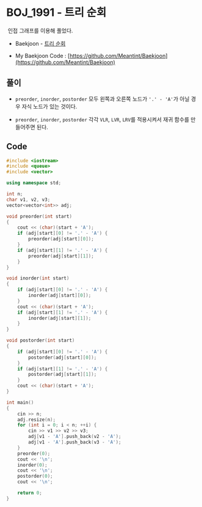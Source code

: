 # BOJ_1991 - 트리 순회

&nbsp;인접 그래프를 이용해 풀었다.

- Baekjoon - [트리 순회](https://www.acmicpc.net/problem/1991)

- My Baekjoon Code : [https://github.com/Meantint/Baekjoon](https://github.com/Meantint/Baekjoon)

## 풀이

- `preorder`, `inorder`, `postorder` 모두 왼쪽과 오른쪽 노드가 `'.' - 'A'`가 아닐 경우 자식 노드가 있는 것이다.

- `preorder`, `inorder`, `postorder` 각각 `VLR`, `LVR`, `LRV`를 적용시켜서 재귀 함수를 만들어주면 된다.

## Code

```cpp
#include <iostream>
#include <queue>
#include <vector>

using namespace std;

int n;
char v1, v2, v3;
vector<vector<int>> adj;

void preorder(int start)
{
    cout << (char)(start + 'A');
    if (adj[start][0] != '.' - 'A') {
        preorder(adj[start][0]);
    }
    if (adj[start][1] != '.' - 'A') {
        preorder(adj[start][1]);
    }
}

void inorder(int start)
{
    if (adj[start][0] != '.' - 'A') {
        inorder(adj[start][0]);
    }
    cout << (char)(start + 'A');
    if (adj[start][1] != '.' - 'A') {
        inorder(adj[start][1]);
    }
}

void postorder(int start)
{
    if (adj[start][0] != '.' - 'A') {
        postorder(adj[start][0]);
    }
    if (adj[start][1] != '.' - 'A') {
        postorder(adj[start][1]);
    }
    cout << (char)(start + 'A');
}

int main()
{
    cin >> n;
    adj.resize(n);
    for (int i = 0; i < n; ++i) {
        cin >> v1 >> v2 >> v3;
        adj[v1 - 'A'].push_back(v2 - 'A');
        adj[v1 - 'A'].push_back(v3 - 'A');
    }
    preorder(0);
    cout << '\n';
    inorder(0);
    cout << '\n';
    postorder(0);
    cout << '\n';

    return 0;
}
```
